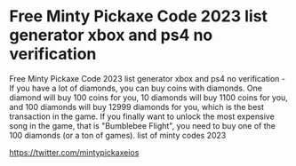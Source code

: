 # Free Minty Pickaxe Code 2023 list generator xbox and ps4 no verification

Free Minty Pickaxe Code 2023 list generator xbox and ps4 no verification - If you have a lot of diamonds, you can buy coins with diamonds. One diamond will buy 100 coins for you, 10 diamonds will buy 1100 coins for you, and 100 diamonds will buy 12999 diamonds for you, which is the best transaction in the game. If you finally want to unlock the most expensive song in the game, that is "Bumblebee Flight", you need to buy one of the 100 diamonds (or a ton of games). list of minty codes 2023

https://twitter.com/mintypickaxeios

